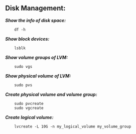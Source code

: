 Disk Management:
--------------------------

***Show the info of disk space:***

        df -h

***Show block devices:***

        lsblk

***Show volume groups of LVM:***

        sudo vgs

***Show physical volume of LVM:***

        sudo pvs

***Create physical volume and volume group:***

        sudo pvcreate
        sudo vgcreate

***Create logical volume:***

        lvcreate -L 10G -n my_logical_volume my_volume_group

